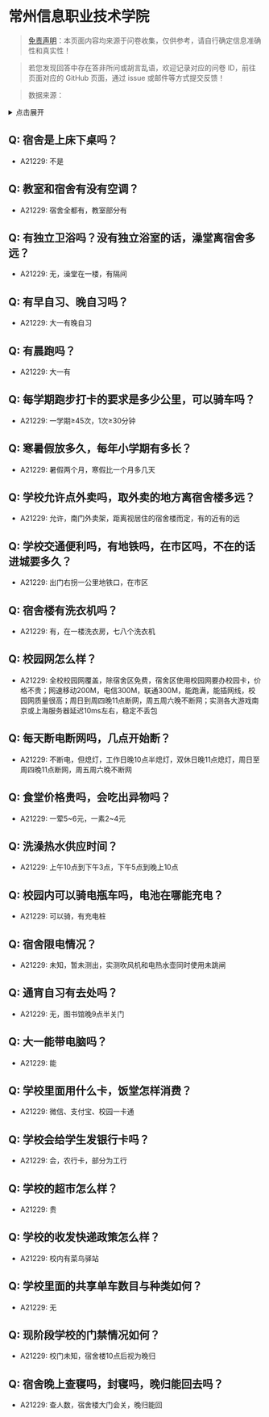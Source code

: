 # 常州信息职业技术学院

> [免责声明](https://colleges.chat/#_3)：本页面内容均来源于问卷收集，仅供参考，请自行确定信息准确性和真实性！

> 若您发现回答中存在答非所问或胡言乱语，欢迎记录对应的问卷 ID，前往页面对应的 GitHub 页面，通过 issue 或邮件等方式提交反馈！

> 数据来源：

<details><summary>点击展开</summary>
<ul>
<li>A21229: 匿名 (2023 年 11 月)</li>
</ul>
</details>

## Q: 宿舍是上床下桌吗？

- A21229: 不是

## Q: 教室和宿舍有没有空调？

- A21229: 宿舍全都有，教室部分有

## Q: 有独立卫浴吗？没有独立浴室的话，澡堂离宿舍多远？

- A21229: 无，澡堂在一楼，有隔间

## Q: 有早自习、晚自习吗？

- A21229: 大一有晚自习

## Q: 有晨跑吗？

- A21229: 大一有

## Q: 每学期跑步打卡的要求是多少公里，可以骑车吗？

- A21229: 一学期≥45次，1次≥30分钟

## Q: 寒暑假放多久，每年小学期有多长？

- A21229: 暑假两个月，寒假比一个月多几天

## Q: 学校允许点外卖吗，取外卖的地方离宿舍楼多远？

- A21229: 允许，南门外卖架，距离视居住的宿舍楼而定，有的近有的远

## Q: 学校交通便利吗，有地铁吗，在市区吗，不在的话进城要多久？

- A21229: 出门右拐一公里地铁口，在市区

## Q: 宿舍楼有洗衣机吗？

- A21229: 有，在一楼洗衣房，七八个洗衣机

## Q: 校园网怎么样？

- A21229: 全校校园网覆盖，除宿舍区免费，宿舍区使用校园网要办校园卡，价格不贵；网速移动200M，电信300M，联通300M，能跑满，能插网线，校园网质量很高；周日到周四晚11点断网，周五周六晚不断网；实测各大游戏南京或上海服务器延迟10ms左右，稳定不丢包

## Q: 每天断电断网吗，几点开始断？

- A21229: 不断电，但熄灯，工作日晚10点半熄灯，双休日晚11点熄灯，周日至周四晚11点断网，周五周六晚不断网

## Q: 食堂价格贵吗，会吃出异物吗？

- A21229: 一荤5\~6元，一素2\~4元

## Q: 洗澡热水供应时间？

- A21229: 上午10点到下午3点，下午5点到晚上10点

## Q: 校园内可以骑电瓶车吗，电池在哪能充电？

- A21229: 可以骑，有充电桩

## Q: 宿舍限电情况？

- A21229: 未知，暂未测出，实测吹风机和电热水壶同时使用未跳闸

## Q: 通宵自习有去处吗？

- A21229: 无，图书馆晚9点半关门

## Q: 大一能带电脑吗？

- A21229: 能

## Q: 学校里面用什么卡，饭堂怎样消费？

- A21229: 微信、支付宝、校园一卡通

## Q: 学校会给学生发银行卡吗？

- A21229: 会，农行卡，部分为工行

## Q: 学校的超市怎么样？

- A21229: 贵

## Q: 学校的收发快递政策怎么样？

- A21229: 校内有菜鸟驿站

## Q: 学校里面的共享单车数目与种类如何？

- A21229: 无

## Q: 现阶段学校的门禁情况如何？

- A21229: 校门未知，宿舍楼10点后视为晚归

## Q: 宿舍晚上查寝吗，封寝吗，晚归能回去吗？

- A21229: 查人数，宿舍楼大门会关，晚归能回

